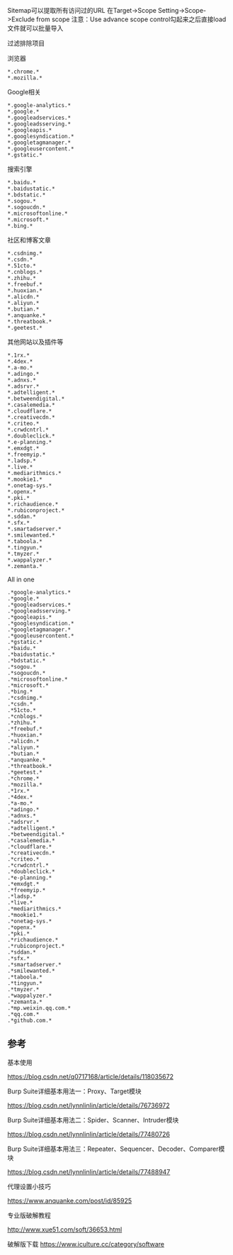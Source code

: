 Sitemap可以提取所有访问过的URL
在Target->Scope Setting->Scope->Exclude from scope
注意：Use advance scope control勾起来之后直接load文件就可以批量导入

过滤排除项目

浏览器

```
*.chrome.*
*.mozilla.*
```

Google相关

```
*.google-analytics.*
*.google.*
*.googleadservices.*
*.googleadsserving.*
*.googleapis.*
*.googlesyndication.*
*.googletagmanager.*
*.googleusercontent.*
*.gstatic.*
```

搜索引擎

```
*.baidu.*
*.baidustatic.*
*.bdstatic.*
*.sogou.*
*.sogoucdn.*
*.microsoftonline.*
*.microsoft.*
*.bing.*
```

社区和博客文章

```
*.csdnimg.*
*.csdn.*
*.51cto.*
*.cnblogs.*
*.zhihu.*
*.freebuf.*
*.huoxian.*
*.alicdn.*
*.aliyun.*
*.butian.*
*.anquanke.*
*.threatbook.*
*.geetest.*
```

其他网站以及插件等

```
*.1rx.*
*.4dex.*
*.a-mo.*
*.adingo.*
*.adnxs.*
*.adsrvr.*
*.adtelligent.*
*.betweendigital.*
*.casalemedia.*
*.cloudflare.*
*.creativecdn.*
*.criteo.*
*.crwdcntrl.*
*.doubleclick.*
*.e-planning.*
*.emxdgt.*
*.freemyip.*
*.ladsp.*
*.live.*
*.mediarithmics.*
*.mookie1.*
*.onetag-sys.*
*.openx.*
*.pki.*
*.richaudience.*
*.rubiconproject.*
*.sddan.*
*.sfx.*
*.smartadserver.*
*.smilewanted.*
*.taboola.*
*.tingyun.*
*.tmyzer.*
*.wappalyzer.*
*.zemanta.*
```

All in one
```
.*google-analytics.*
.*google.*
.*googleadservices.*
.*googleadsserving.*
.*googleapis.*
.*googlesyndication.*
.*googletagmanager.*
.*googleusercontent.*
.*gstatic.*
.*baidu.*
.*baidustatic.*
.*bdstatic.*
.*sogou.*
.*sogoucdn.*
.*microsoftonline.*
.*microsoft.*
.*bing.*
.*csdnimg.*
.*csdn.*
.*51cto.*
.*cnblogs.*
.*zhihu.*
.*freebuf.*
.*huoxian.*
.*alicdn.*
.*aliyun.*
.*butian.*
.*anquanke.*
.*threatbook.*
.*geetest.*
.*chrome.*
.*mozilla.*
.*1rx.*
.*4dex.*
.*a-mo.*
.*adingo.*
.*adnxs.*
.*adsrvr.*
.*adtelligent.*
.*betweendigital.*
.*casalemedia.*
.*cloudflare.*
.*creativecdn.*
.*criteo.*
.*crwdcntrl.*
.*doubleclick.*
.*e-planning.*
.*emxdgt.*
.*freemyip.*
.*ladsp.*
.*live.*
.*mediarithmics.*
.*mookie1.*
.*onetag-sys.*
.*openx.*
.*pki.*
.*richaudience.*
.*rubiconproject.*
.*sddan.*
.*sfx.*
.*smartadserver.*
.*smilewanted.*
.*taboola.*
.*tingyun.*
.*tmyzer.*
.*wappalyzer.*
.*zemanta.*
.*mp.weixin.qq.com.*
.*qq.com.*
.*github.com.*
```


## 参考

基本使用

https://blog.csdn.net/q0717168/article/details/118035672

Burp Suite详细基本用法一：Proxy、Target模块

https://blog.csdn.net/lynnlinlin/article/details/76736972

Burp Suite详细基本用法二：Spider、Scanner、Intruder模块

https://blog.csdn.net/lynnlinlin/article/details/77480726

Burp Suite详细基本用法三：Repeater、Sequencer、Decoder、Comparer模块

https://blog.csdn.net/lynnlinlin/article/details/77488947

代理设置小技巧

https://www.anquanke.com/post/id/85925

专业版破解教程

http://www.xue51.com/soft/36653.html

破解版下载
https://www.iculture.cc/category/software
